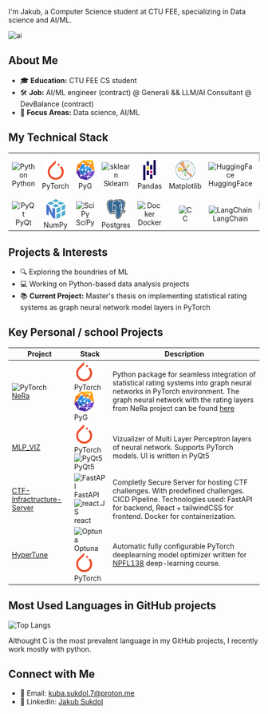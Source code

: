 


I'm Jakub, a Computer Science student at CTU FEE, specializing in Data science and AI/ML.

<img src="https://static.wikia.nocookie.net/nyancat/images/6/6b/HCJazzCat.gif/revision/latest?cb=20221227075019" alt="ai" width="320" height="240"/>

## About Me
- 🎓 **Education:** CTU FEE CS student
- 🛠️ **Job:** AI/ML engineer (contract) @ Generali && LLM/AI Consultant @ DevBalance (contract)
- 🧠 **Focus Areas:** Data science, AI/ML

## My Technical Stack

<table>
  <tr>
    <td align="center">
      <img src="https://cdn.iconscout.com/icon/free/png-256/free-python-logo-icon-download-in-svg-png-gif-file-formats--technology-social-media-vol-5-pack-logos-icons-3030224.png?f=webp&w=256" alt="Python" width="40" height="40"/><br>Python
    </td>
    <td align="center">
      <img src="https://raw.githubusercontent.com/devicons/devicon/master/icons/pytorch/pytorch-original.svg" alt="PyTorch" width="40" height="40"/><br>PyTorch
    </td>
     <td align="center">
      <img src="https://raw.githubusercontent.com/pyg-team/pyg_sphinx_theme/master/pyg_sphinx_theme/static/img/pyg_logo.png" alt="pyg" width="40" height="40"/><br>PyG
    </td>
    </td>
     <td align="center">
      <img src="https://upload.wikimedia.org/wikipedia/commons/thumb/0/05/Scikit_learn_logo_small.svg/2560px-Scikit_learn_logo_small.svg.png" alt="sklearn" width="40" height="40"/><br>Sklearn
    </td>
    <td align="center">
      <img src="https://raw.githubusercontent.com/devicons/devicon/master/icons/pandas/pandas-original.svg" alt="Pandas" width="40" height="40"/><br>Pandas
    </td>
    <td align="center">
      <img src="https://raw.githubusercontent.com/devicons/devicon/master/icons/matplotlib/matplotlib-original.svg" alt="Matplotlib" width="40" height="40"/><br>Matplotlib
    </td>
  <td align="center">
      <img src="https://registry.npmmirror.com/@lobehub/icons-static-png/latest/files/dark/huggingface-color.png" alt="HuggingFace" width="40" height="40"/><br>HuggingFace
    </td>
  <td align="center">
      <img src="https://blog.viasocket.com/blog/content/images/2025/04/5a28015a-b297-4639-987a-09d8f01010c2.png" alt="MCP Server" width="40" height="40"/><br>MCP Server
    </td>
  <td align="center">
      <img src="https://cdn.worldvectorlogo.com/logos/fastapi.svg" alt="FastAPI" width="40" height="40"/><br>FastAPI
    </td>
   </tr>
   <tr>
    <td align="center">
      <img src="https://doc.qt.io/qtforpython-6/_static/qtforpython.png" alt="PyQt" width="40" height="40"/><br>PyQt
    </td>
    <td align="center">
      <img src="https://raw.githubusercontent.com/devicons/devicon/master/icons/numpy/numpy-original.svg" alt="NumPy" width="40" height="40"/><br>NumPy
    </td>
    <td align="center">
      <img src="https://scipy.org/images/logo.svg" alt="SciPy" width="40" height="40"/><br>SciPy
    </td>
    <td align="center">
      <img src="https://raw.githubusercontent.com/devicons/devicon/master/icons/postgresql/postgresql-original.svg" alt="Postgres" width="40" height="40"/><br>Postgres
    </td>
    <td align="center">
      <img src="https://cdn.icon-icons.com/icons2/2415/PNG/512/docker_original_logo_icon_146556.png" alt="Docker" width="40" height="40"/><br>Docker
    </td>
    <td align="center">
      <img src="https://upload.wikimedia.org/wikipedia/commons/1/18/C_Programming_Language.svg" alt="C" width="40" height="40"/><br>C
    </td>
     <td align="center">
      <img src="https://registry.npmmirror.com/@lobehub/icons-static-png/latest/files/dark/langchain-color.png" alt="LangChain" width="40" height="40"/><br>LangChain
    </td>
     <td align="center">
      <img src="https://avatars.githubusercontent.com/u/39938107?v=4" alt="MlFlow" width="40" height="40"/><br>MlFlow
    </td>
     <td align="center">
      <img src="https://encrypted-tbn0.gstatic.com/images?q=tbn:ANd9GcTsHhT0lhtqSDNWxRp-jWjGiqMvYce069W8uA&s" alt="SQL" width="40" height="40"/><br>SQL
    </td>
  </tr>

</table>

## Projects & Interests
- 🔍 Exploring the boundries of ML
- 💻 Working on Python-based data analysis projects
- 📚 **Current Project:** Master's thesis on implementing statistical rating systems as graph neural network model layers in PyTorch

## Key Personal / school Projects

| Project     | Stack       | Description  |
| ----------- | ----------- | ------------ |
| <img src="https://github.com/kubosis/NeRa/blob/main/docs/logo.png" alt="PyTorch" width="60" height="40"/><br>[NeRa](https://github.com/kubosis/NeRa)       | <img src="https://raw.githubusercontent.com/devicons/devicon/master/icons/pytorch/pytorch-original.svg" alt="PyTorch" width="40" height="40"/>PyTorch<br> <img src="https://raw.githubusercontent.com/pyg-team/pyg_sphinx_theme/master/pyg_sphinx_theme/static/img/pyg_logo.png" alt="pyg" width="40" height="40"/><br>PyG      | Python package for seamless integration of statistical rating systems into graph neural networks in PyTorch environment. The graph neural network with the rating layers from NeRa project can be found [here](https://github.com/kubosis/rating_gnn) |
| [MLP_VIZ](https://github.com/kubosis/MLP_VIZ) | <img src="https://raw.githubusercontent.com/devicons/devicon/master/icons/pytorch/pytorch-original.svg" alt="PyTorch" width="40" height="40"/>PyTorch<br> <img src="https://e7.pngegg.com/pngimages/309/623/png-clipart-pyqt-pyside-widget-toolkit-graphical-user-interface-others-miscellaneous-angle-thumbnail.png" alt="PyQt5" width="40" height="40"/><br>PyQt5 | Vizualizer of Multi Layer Perceptron layers of neural network. Supports PyTorch models. UI is written in PyQt5  |
[CTF-Infractructure-Server](https://github.com/kubosis/CTF-Infractructure-Server) | <img src="https://cdn.worldvectorlogo.com/logos/fastapi.svg" alt="FastAPI" width="40" height="40"/>FastAPI<br> <img src="https://upload.wikimedia.org/wikipedia/commons/thumb/a/a7/React-icon.svg/2300px-React-icon.svg.png" alt="react.JS" width="40" height="40"/><br>react | Completly Secure Server for hosting CTF challenges. With predefined challenges. CICD Pipeline. Technologies used: FastAPI for backend, React + tailwindCSS for frontend. Docker for containerization. |
[HyperTune](https://github.com/kubosis/NPFL_model_optimizer) | <img src="https://avatars.githubusercontent.com/u/57251745?s=280&v=4" alt="Optuna" width="40" height="40"/>Optuna<br> <img src="https://raw.githubusercontent.com/devicons/devicon/master/icons/pytorch/pytorch-original.svg" alt="PyTorch" width="40" height="40"/>PyTorch<br> | Automatic fully configurable PyTorch deeplearning model optimizer written for [NPFL138](https://ufal.mff.cuni.cz/courses/npfl138/2324-summer) deep-learning course. |




## Most Used Languages in GitHub projects
![Top Langs](https://github-readme-stats.vercel.app/api/top-langs/?username=kubosis&layout=compact&theme=highcontrast&hide=html,jupyter%20notebook)

Althought C is the most prevalent language in my GitHub projects, I recently work mostly with python.

## Connect with Me
- 📧 Email: [kuba.sukdol.7@proton.me](mailto:kuba.sukdol.7@proton.me)
- 💼 LinkedIn: [Jakub Sukdol](https://www.linkedin.com/in/jakub-sukdol-02b236233/)



